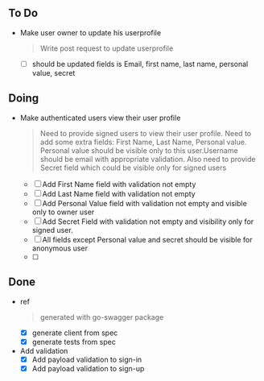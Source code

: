 ## To Do

- Make user owner to update his userprofile
    > Write post request to update userprofile
    * [ ] should be updated fields is Email, first name, last name, personal value, secret

## Doing

- Make authenticated users view their user profile
    > Need to provide signed users to view their user profile. Need to add some extra fields: First Name, Last Name,   Personal    value. Personal value should be visible only to this user.Username should be email with appropriate validation. Also need to provide Secret field which could be visible only for signed users
    * [ ] Add First Name field with validation not empty
    * [ ] Add Last Name field with validation not empty
    * [ ] Add Personal Value field with validation not empty and visible only to owner user
    * [ ] Add Secret Field with validation not empty and visibility only for signed user.
    * [ ] All fields except Personal value and secret should be visible for anonymous user
    * [ ] 

## Done

- ref
    > generated with go-swagger package
    * [x] generate client from spec
    * [x] generate tests from spec
- Add validation
    * [x] Add payload validation to sign-in
    * [x] Add payload validation to sign-up
